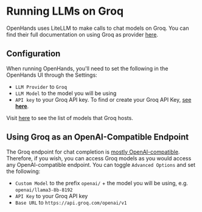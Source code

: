 # Running LLMs on Groq

OpenHands uses LiteLLM to make calls to chat models on Groq. You can find their full documentation on using Groq as provider [here](https://docs.litellm.ai/docs/providers/groq).

## Configuration

When running OpenHands, you'll need to set the following in the OpenHands UI through the Settings:
* `LLM Provider` to `Groq`
* `LLM Model` to the model you will be using
* `API key` to your Groq API key. To find or create your Groq API Key, [see **here**](https://console.groq.com/keys).

Visit [here](https://console.groq.com/docs/models) to see the list of models that Groq hosts.

## Using Groq as an OpenAI-Compatible Endpoint

The Groq endpoint for chat completion is [mostly OpenAI-compatible](https://console.groq.com/docs/openai). Therefore, if you wish, you can access Groq models as you would access any OpenAI-compatible endpoint. You can toggle `Advanced Options` and set the following:
* `Custom Model` to the prefix `openai/` + the model you will be using, e.g. `openai/llama3-8b-8192`
* `API Key` to your Groq API key
* `Base URL` to `https://api.groq.com/openai/v1`

